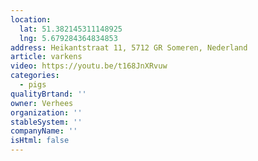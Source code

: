 ```yaml
---
location:
  lat: 51.382145311148925
  lng: 5.679284364834853
address: Heikantstraat 11, 5712 GR Someren, Nederland
article: varkens
video: https://youtu.be/t168JnXRvuw
categories:
  - pigs
qualityBrtand: ''
owner: Verhees
organization: ''
stableSystem: ''
companyName: ''
isHtml: false
---
```

